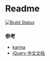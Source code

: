# Readme

[![Build Status](https://travis-ci.org/blastZ/exercise3.svg?branch=master)](https://travis-ci.org/blastZ/exercise3)

### 参考

* [karma](http://karma-runner.github.io/)
* [jQuery 中文文档](http://jquery.cuishifeng.cn/)